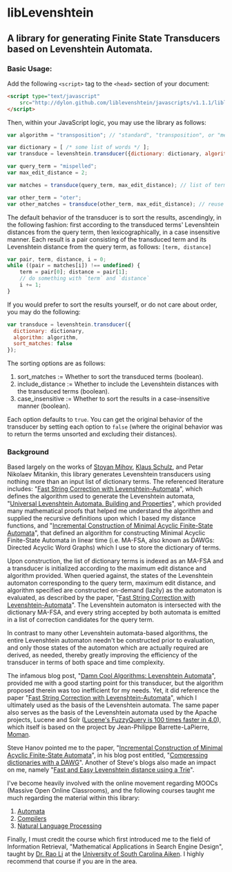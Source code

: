 # libLevenshtein

## A library for generating Finite State Transducers based on Levenshtein Automata.

### Basic Usage:

Add the following `<script>` tag to the `<head>` section of your document:

```html
<script type="text/javascript"
	src="http://dylon.github.com/liblevenshtein/javascripts/v1.1.1/liblevenshtein.min.js">
</script>
```

Then, within your JavaScript logic, you may use the library as follows:

```javascript
var algorithm = "transposition"; // "standard", "transposition", or "merge_and_split"

var dictionary = [ /* some list of words */ ];
var transduce = levenshtein.transducer({dictionary: dictionary, algorithm: algorithm});

var query_term = "mispelled";
var max_edit_distance = 2;

var matches = transduce(query_term, max_edit_distance); // list of terms matching your query

var other_term = "oter";
var other_matches = transduce(other_term, max_edit_distance); // reuse the transducer
```

The default behavior of the transducer is to sort the results, ascendingly, in
the following fashion: first according to the transduced terms' Levenshtein
distances from the query term, then lexicographically, in a case insensitive
manner.  Each result is a pair consisting of the transduced term and its
Levenshtein distance from the query term, as follows: `[term, distance]`

```javascript
var pair, term, distance, i = 0;
while ((pair = matches[i]) !== undefined) {
	term = pair[0]; distance = pair[1];
	// do something with `term` and `distance`
	i += 1;
}
```

If you would prefer to sort the results yourself, or do not care about order,
you may do the following:

```javascript
var transduce = levenshtein.transducer({
  dictionary: dictionary,
  algorithm: algorithm,
  sort_matches: false
});
```

The sorting options are as follows:

1. sort_matches := Whether to sort the transduced terms (boolean).
2. include_distance := Whether to include the Levenshtein distances with the
	 transduced terms (boolean).
3. case_insensitive := Whether to sort the results in a case-insensitive manner
	 (boolean).

Each option defaults to `true`.  You can get the original behavior of the
transducer by setting each option to `false` (where the original behavior was to
return the terms unsorted and excluding their distances).

### Background

Based largely on the works of [Stoyan Mihov](http://www.lml.bas.bg/~stoyan/),
[Klaus Schulz](http://www.klaus-schulze.com/), and Petar Nikolaev Mitankin, this
library generates Levenshtein transducers using nothing more than an input list
of dictionary terms. The referenced literature includes: 
"[Fast String Correction with Levenshtein-Automata](http://citeseerx.ist.psu.edu/viewdoc/summary?doi=10.1.1.16.652 "Klaus Schulz and Stoyan Mihov (2002)")",
which defines the algorithm used to generate the Levenshtein automata,
"[Universal Levenshtein Automata. Building and Properties](http://www.fmi.uni-sofia.bg/fmi/logic/theses/mitankin-en.pdf "Petar Nikolaev Mitankin (2005)")",
which provided many mathematical proofs that helped me understand the algorithm
and supplied the recursive definitions upon which I based my distance functions,
and
"[Incremental Construction of Minimal Acyclic Finite-State Automata](http://dl.acm.org/citation.cfm?id=971842 "Jan Daciuk, Bruce W. Watson, Stoyan Mihov, and Richard E. Watson (2000)")",
that defined an algorithm for constructing Minimal Acyclic Finite-State
Automata in linear time (i.e. MA-FSA, also known as DAWGs: Directed Acyclic Word
Graphs) which I use to store the dictionary of terms.

Upon construction, the list of dictionary terms is indexed as an MA-FSA and a
transducer is initialized according to the maximum edit distance and algorithm
provided. When queried against, the states of the Levenshtein automaton
corresponding to the query term, maximum edit distance, and algorithm specified
are constructed on-demand (lazily) as the automaton is evaluated, as described
by the paper,
"[Fast String Correction with Levenshtein-Automata](http://citeseerx.ist.psu.edu/viewdoc/summary?doi=10.1.1.16.652 "Klaus Schulz and Stoyan Mihov (2002)")".
The Levenshtein automaton is intersected with the dictionary MA-FSA, and every
string accepted by both automata is emitted in a list of correction candidates
for the query term.

In contrast to many other Levenshtein automata-based algorithms, the entire
Levenshtein automaton needn't be constructed prior to evaluation, and only those
states of the automaton which are actually required are derived, as needed,
thereby greatly improving the efficiency of the transducer in terms of both
space and time complexity.

The infamous blog post,
"[Damn Cool Algorithms: Levenshtein Automata](http://blog.notdot.net/2010/07/Damn-Cool-Algorithms-Levenshtein-Automata "Nick Johnson (2010)")",
provided me with a good starting point for this transducer, but the algorithm
proposed therein was too inefficient for my needs.  Yet, it did reference the
paper
"[Fast String Correction with Levenshtein-Automata](http://citeseerx.ist.psu.edu/viewdoc/summary?doi=10.1.1.16.652 "Klaus Schulz and Stoyan Mihov (2002)")",
which I ultimately used as the basis of the Levenshtein automata.  The same
paper also serves as the basis of the Levenshtein automata used by the Apache
projects, Lucene and Solr ([Lucene's FuzzyQuery is 100 times faster in 4.0](http://blog.mikemccandless.com/2011/03/lucenes-fuzzyquery-is-100-times-faster.html)),
which itself is based on the project by Jean-Philippe Barrette-LaPierre, [Moman](https://sites.google.com/site/rrettesite/moman).

Steve Hanov pointed me to the paper, 
"[Incremental Construction of Minimal Acyclic Finite-State Automata](http://dl.acm.org/citation.cfm?id=971842 "Jan Daciuk, Bruce W. Watson, Stoyan Mihov, and Richard E. Watson (2000)")",
in his blog post entitled, "[Compressing dictionaries with a DAWG](http://stevehanov.ca/blog/index.php?id=115 "Steve Hanov (2011)")".
Another of Steve's blogs also made an impact on me, namely "[Fast and Easy Levenshtein distance using a Trie](http://stevehanov.ca/blog/index.php?id=114 "Steve Hanov (2011)")".

I've become heavily involved with the online movement regarding MOOCs (Massive
Open Online Classrooms), and the following courses taught me much regarding the
material within this library:

1. [Automata](https://class.coursera.org/automata "Jeffrey Ullman (Coursera)")
2. [Compilers](https://class.coursera.org/compilers "Alex Aiken (Coursera)")
3. [Natural Language Processing](https://class.coursera.org/nlp "Dan Jurafsky and Chris Manning (Coursera)")

Finally, I must credit the course which first introduced me to the field of
Information Retrieval, "Mathematical Applications in Search Engine Design",
taught by [Dr. Rao Li](http://www.usca.edu/math/~mathdept/rli/) at the
[University of South Carolina Aiken](http://web.usca.edu/). I highly recommend
that course if you are in the area.
